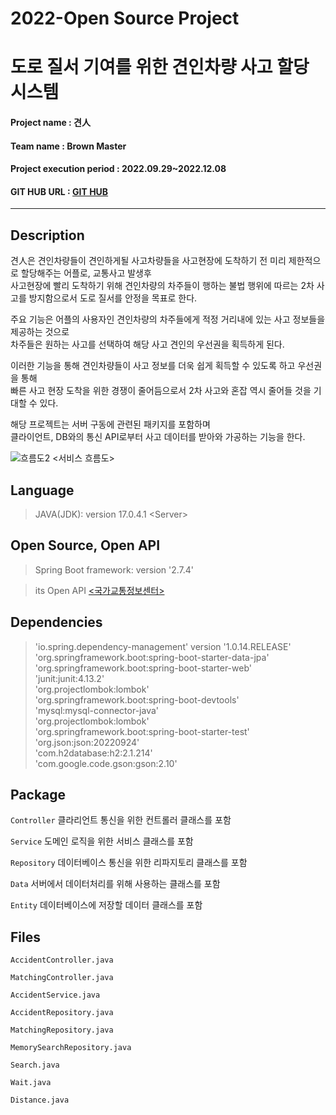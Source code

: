 # 2022-Open Source Project
# 도로 질서 기여를 위한 견인차량 사고 할당 시스템 
#### Project name : 견人
#### Team name : Brown Master
#### Project execution period : 2022.09.29~2022.12.08
#### GIT HUB URL : [GIT HUB](https://github.com/Brown-master/Core-Repository)
-----------------------
## Description
견人은 견인차량들이 견인하게될 사고차량들을 사고현장에 도착하기 전 미리 제한적으로 할당해주는 어플로, 교통사고 발생후   
사고현장에 빨리 도착하기 위해 견인차량의 차주들이 행하는 불법 행위에 따르는 2차 사고를 방지함으로서 도로 질서를 안정을 목표로 한다.

주요 기능은 어플의 사용자인 견인차량의 차주들에게 적정 거리내에 있는 사고 정보들을 제공하는 것으로  
차주들은 원하는 사고를 선택하여 해당 사고 견인의 우선권을 획득하게 된다. 

이러한 기능을 통해 견인차량들이 사고 정보를 더욱 쉽게 획득할 수 있도록 하고 우선권을 통해  
빠른 사고 현장 도착을 위한 경쟁이 줄어듬으로서 2차 사고와 혼잡 역시 줄어들 것을 기대할 수 있다. 

해당 프로젝트는 서버 구동에 관련된 패키지를 포함하며  
클라이언트, DB와의 통신 API로부터 사고 데이터를 받아와 가공하는 기능을 한다. 



![흐름도2](https://user-images.githubusercontent.com/69377952/206194451-aa4ad0e0-71d3-4797-a402-052e6fa513de.png)
\<서비스 흐름도\>

## Language
> JAVA(JDK): version 17.0.4.1 \<Server\>

## Open Source, Open API
>Spring Boot framework: version '2.7.4'

>its Open API [<국가교통정보센터>](https://www.its.go.kr/opendata/opendataList?service=event)


## Dependencies
> 'io.spring.dependency-management' version '1.0.14.RELEASE'  
> 'org.springframework.boot:spring-boot-starter-data-jpa'  
> 'org.springframework.boot:spring-boot-starter-web'  
> 'junit:junit:4.13.2'  
> 'org.projectlombok:lombok'  
> 'org.springframework.boot:spring-boot-devtools'  
> 'mysql:mysql-connector-java'  
> 'org.projectlombok:lombok'  
> 'org.springframework.boot:spring-boot-starter-test'  
> 'org.json:json:20220924'  
> 'com.h2database:h2:2.1.214'  
> 'com.google.code.gson:gson:2.10'  


## Package
`Controller` 클라리언트 통신을 위한 컨트롤러 클래스를 포함

`Service` 도메인 로직을 위한 서비스 클래스를 포함

`Repository` 데이터베이스 통신을 위한 리파지토리 클래스를 포함

`Data` 서버에서 데이터처리를 위해 사용하는 클래스를 포함

`Entity` 데이터베이스에 저장할 데이터 클래스를 포함 


## Files
`AccidentController.java`

`MatchingController.java`

`AccidentService.java`

`AccidentRepository.java`

`MatchingRepository.java`

`MemorySearchRepository.java`

`Search.java`

`Wait.java`

`Distance.java`
